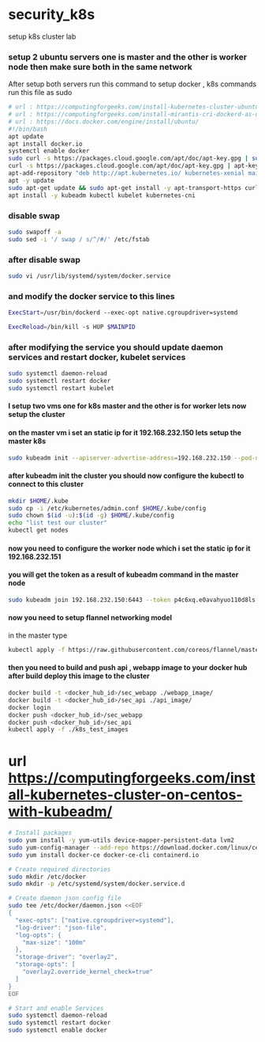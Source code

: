 # security_k8s
setup k8s cluster lab
### setup 2 ubuntu servers one is master and the other is worker node  then make sure both in the same network

After setup both servers run this command to setup docker , k8s commands run this file as sudo

```bash
# url : https://computingforgeeks.com/install-kubernetes-cluster-ubuntu-jammy/ ,
# url : https://computingforgeeks.com/install-mirantis-cri-dockerd-as-docker-engine-shim-for-kubernetes/
# url : https://docs.docker.com/engine/install/ubuntu/
#!/bin/bash
apt update
apt install docker.io
systemctl enable docker
sudo curl -s https://packages.cloud.google.com/apt/doc/apt-key.gpg | sudo apt-key add -
curl -s https://packages.cloud.google.com/apt/doc/apt-key.gpg | apt-key add
apt-add-repository "deb http://apt.kubernetes.io/ kubernetes-xenial main"
apt -y update
sudo apt-get update && sudo apt-get install -y apt-transport-https curl
apt install -y kubeadm kubectl kubelet kubernetes-cni
```

### disable swap

```bash
sudo swapoff -a
sudo sed -i '/ swap / s/^/#/' /etc/fstab
```

### after disable swap

```bash
sudo vi /usr/lib/systemd/system/docker.service
```

### and modify the docker service to this lines

```bash
ExecStart=/usr/bin/dockerd --exec-opt native.cgroupdriver=systemd

ExecReload=/bin/kill -s HUP $MAINPID
```

### after modifying the service you should update daemon services and restart docker, kubelet services

```bash
sudo systemctl daemon-reload
sudo systemctl restart docker
sudo systemctl restart kubelet
```

#### I setup two vms one for k8s master and the other is for worker lets now setup the cluster 
#### on the master vm i set an static ip for it 192.168.232.150 lets setup the master k8s

```bash
sudo kubeadm init --apiserver-advertise-address=192.168.232.150 --pod-network-cidr=10.244.0.0/16
```

#### after kubeadm init the cluster you should now configure the kubectl to connect to this cluster

```bash
mkdir $HOME/.kube
sudo cp -i /etc/kubernetes/admin.conf $HOME/.kube/config
sudo chown $(id -u):$(id -g) $HOME/.kube/config
echo "list test our cluster"
kubectl get nodes
```

#### now you need to configure the worker node which i set the static ip for it 192.168.232.151
#### you will get the token as a result of kubeadm command in the master node

```bash
sudo kubeadm join 192.168.232.150:6443 --token p4c6xq.e0avahyuo110d8ls --discovery-token-ca-cert-hash sha256:3926349f436b66965b92c55f17dc0a7367ed72cf025f65a0a89295b6c4dec572 --node-name=worker1
```

#### now you need to setup flannel  networking model
in the master type

```bash
kubectl apply -f https://raw.githubusercontent.com/coreos/flannel/master/Documentation/kube-flannel.yml
```

#### then you need to build and push api , webapp image to your docker hub after build deploy this image to the cluster

```bash
docker build -t <docker_hub_id>/sec_webapp ./webapp_image/
docker build -t <docker_hub_id>/sec_api ./api_image/
docker login
docker push <docker_hub_id>/sec_webapp
docker push <docker_hub_id>/sec_api
kubectl apply -f ./k8s_test_images
```
# url https://computingforgeeks.com/install-kubernetes-cluster-on-centos-with-kubeadm/

```bash
# Install packages
sudo yum install -y yum-utils device-mapper-persistent-data lvm2
sudo yum-config-manager --add-repo https://download.docker.com/linux/centos/docker-ce.repo
sudo yum install docker-ce docker-ce-cli containerd.io

# Create required directories
sudo mkdir /etc/docker
sudo mkdir -p /etc/systemd/system/docker.service.d

# Create daemon json config file
sudo tee /etc/docker/daemon.json <<EOF
{
  "exec-opts": ["native.cgroupdriver=systemd"],
  "log-driver": "json-file",
  "log-opts": {
    "max-size": "100m"
  },
  "storage-driver": "overlay2",
  "storage-opts": [
    "overlay2.override_kernel_check=true"
  ]
}
EOF

# Start and enable Services
sudo systemctl daemon-reload 
sudo systemctl restart docker
sudo systemctl enable docker
```
